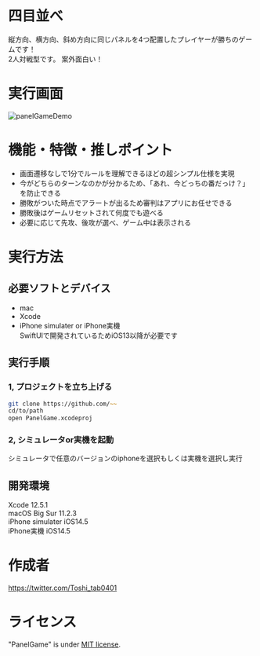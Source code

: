 # 四目並べ

縦方向、横方向、斜め方向に同じパネルを4つ配置したプレイヤーが勝ちのゲームです！  
2人対戦型です。
案外面白い！

# 実行画面
![panelGameDemo](https://user-images.githubusercontent.com/80573353/127998407-e46a45e3-5b2a-4cdd-ac18-c9415aaaa148.GIF)

# 機能・特徴・推しポイント
- 画面遷移なしで1分でルールを理解できるほどの超シンプル仕様を実現
- 今がどちらのターンなのかが分かるため、「あれ、今どっちの番だっけ？」を防止できる
- 勝敗がついた時点でアラートが出るため審判はアプリにお任せできる
- 勝敗後はゲームリセットされて何度でも遊べる
- 必要に応じて先攻、後攻が選べ、ゲーム中は表示される


# 実行方法
## 必要ソフトとデバイス
- mac
- Xcode
- iPhone simulater or iPhone実機<br>
SwiftUIで開発されているためiOS13以降が必要です

## 実行手順
### 1, プロジェクトを立ち上げる
```zsh
git clone https://github.com/~~
cd/to/path
open PanelGame.xcodeproj
```
### 2, シミュレータor実機を起動　
シミュレータで任意のバージョンのiphoneを選択もしくは実機を選択し実行

## 開発環境
Xcode 12.5.1<br>
macOS Big Sur 11.2.3<br>
iPhone simulater iOS14.5<br>
iPhone実機 iOS14.5

# 作成者
https://twitter.com/Toshi_tab0401

# ライセンス
"PanelGame" is under [MIT license](https://en.wikipedia.org/wiki/MIT_License).
